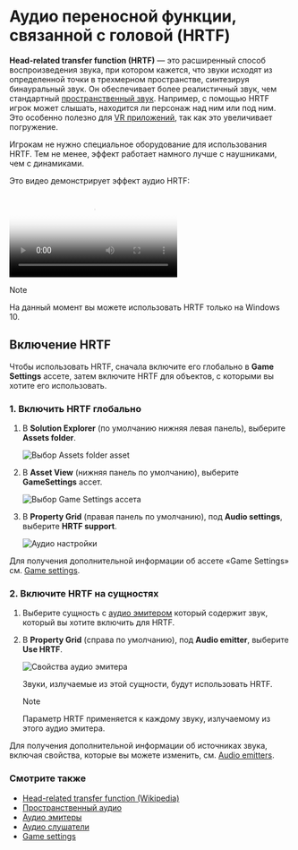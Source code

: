 # Аудио переносной функции, связанной с головой (HRTF)

**Head-related transfer function (HRTF)** — это расширенный способ воспроизведения звука, при котором кажется, что звуки исходят из определенной точки в трехмерном пространстве, синтезируя бинауральный звук. Он обеспечивает более реалистичный звук, чем стандартный [пространственный звук](spatialized-audio.md). Например, с помощью HRTF игрок может слышать, находится ли персонаж над ним или под ним. Это особенно полезно для [VR приложений](../virtual-reality/index.md), так как это увеличивает погружение.

Игрокам не нужно специальное оборудование для использования HRTF. Тем не менее, эффект работает намного лучше с наушниками, чем с динамиками.

Это видео демонстрирует эффект аудио HRTF:

<p>
<video class="embed-responsive-item" poster="media/hrtf-first-frame.jpg" controls>
   <source src="media/hrtf.mp4" type="video/mp4">
</video>
</p>

>[!Note]
>На данный момент вы можете использовать HRTF только на Windows 10.

## Включение HRTF

Чтобы использовать HRTF, сначала включите его глобально в **Game Settings** ассете, затем включите HRTF для объектов, с которыми вы хотите его использовать.

### 1. Включить HRTF глобально

1. В **Solution Explorer** (по умолчанию нижняя левая панель), выберите **Assets folder**.

    ![Выбор Assets folder asset](../game-studio/media/select-asset-folder.png)

2. В **Asset View** (нижняя панель по умолчанию), выберите **GameSettings** ассет.

    ![Выбор Game Settings ассета](../game-studio/media/select-game-settings-asset.png)

3. В **Property Grid** (правая панель по умолчанию), под **Audio settings**, выберите **HRTF support**.

    ![Аудио настройки](../game-studio/media/audio-settings.png)

Для получения дополнительной информации об ассете «Game Settings» см. [Game settings](../game-studio/game-settings.md).

### 2. Включите HRTF на сущностях

1. Выберите сущность с [аудио эмитером](audio-emitters.md) который содержит звук, который вы хотите включить для HRTF.

2. В **Property Grid** (справа по умолчанию), под **Audio emitter**, выберите **Use HRTF**.

    ![Свойства аудио эмитера](media/audio-emitter-properties.png)

    Звуки, излучаемые из этой сущности, будут использовать HRTF.

    >[!Note]
    > Параметр HRTF применяется к каждому звуку, излучаемому из этого аудио эмитера.
    
Для получения дополнительной информации об источниках звука, включая свойства, которые вы можете изменить, см. [Audio emitters](audio-emitters.md).

### Смотрите также

* [Head-related transfer function (Wikipedia)](https://en.wikipedia.org/wiki/Head-related_transfer_function)
* [Пространственный аудио](spatialized-audio.md)
* [Аудио эмитеры](audio-emitters.md)
* [Аудио слушатели](audio-listeners.md)
* [Game settings](../game-studio/game-settings.md)